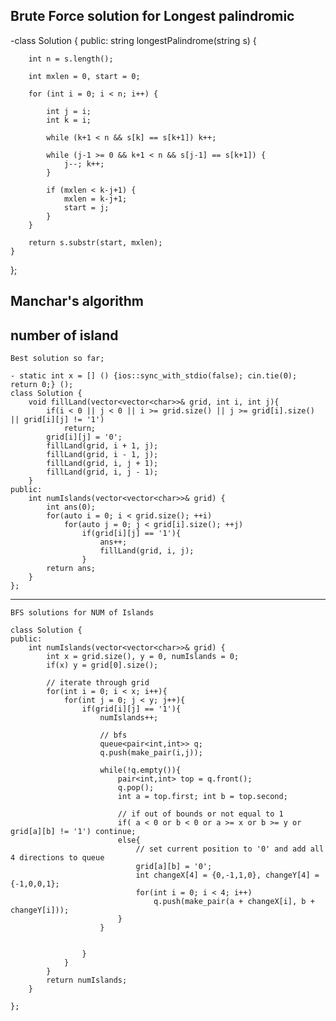## Brute Force solution for Longest palindromic 
-class Solution {
public:
    string longestPalindrome(string s) {
        
        int n = s.length();
        
        int mxlen = 0, start = 0;
        
        for (int i = 0; i < n; i++) {
            
            int j = i;
            int k = i;
            
            while (k+1 < n && s[k] == s[k+1]) k++;
            
            while (j-1 >= 0 && k+1 < n && s[j-1] == s[k+1]) {
                j--; k++;
            }
            
            if (mxlen < k-j+1) {
                mxlen = k-j+1;
                start = j;
            }
        }
        
        return s.substr(start, mxlen);
    }
};

## Manchar's algorithm

## number of island
```
Best solution so far;

- static int x = [] () {ios::sync_with_stdio(false); cin.tie(0); return 0;} ();
class Solution {
    void fillLand(vector<vector<char>>& grid, int i, int j){
        if(i < 0 || j < 0 || i >= grid.size() || j >= grid[i].size() || grid[i][j] != '1')
            return;
        grid[i][j] = '0';
        fillLand(grid, i + 1, j);
        fillLand(grid, i - 1, j);
        fillLand(grid, i, j + 1);
        fillLand(grid, i, j - 1);
    }
public:
    int numIslands(vector<vector<char>>& grid) {
        int ans(0);
        for(auto i = 0; i < grid.size(); ++i)
            for(auto j = 0; j < grid[i].size(); ++j)
                if(grid[i][j] == '1'){
                    ans++;
                    fillLand(grid, i, j);
                }
        return ans;
    }
};
```
---
```
BFS solutions for NUM of Islands

class Solution {
public:
    int numIslands(vector<vector<char>>& grid) {
        int x = grid.size(), y = 0, numIslands = 0;
        if(x) y = grid[0].size();
        
        // iterate through grid 
        for(int i = 0; i < x; i++){
            for(int j = 0; j < y; j++){
                if(grid[i][j] == '1'){
                    numIslands++;
                    
                    // bfs
                    queue<pair<int,int>> q;
                    q.push(make_pair(i,j));
                    
                    while(!q.empty()){
                        pair<int,int> top = q.front();
                        q.pop();
                        int a = top.first; int b = top.second;
                        
                        // if out of bounds or not equal to 1
                        if( a < 0 or b < 0 or a >= x or b >= y or grid[a][b] != '1') continue;
                        else{
                            // set current position to '0' and add all 4 directions to queue
                            grid[a][b] = '0';
                            int changeX[4] = {0,-1,1,0}, changeY[4] = {-1,0,0,1};
                            for(int i = 0; i < 4; i++)  
                                q.push(make_pair(a + changeX[i], b + changeY[i]));
                        }
                    }
                    
                    
                }
            }
        }
        return numIslands;
    }

};
```